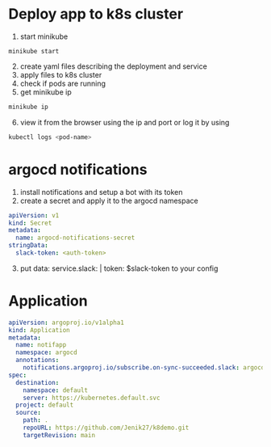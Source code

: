 # Deploy app to k8s cluster

1. start minikube

```
minikube start
```

2. create yaml files describing the deployment and service
3. apply files to k8s cluster
4. check if pods are running
5. get minikube ip

```bash
minikube ip
```

6. view it from the browser using the ip and port or log it by using

```bash
kubectl logs <pod-name>
```

# argocd notifications

1. install notifications and setup a bot with its token
2. create a secret and apply it to the argocd namespace

```yaml
apiVersion: v1
kind: Secret
metadata:
  name: argocd-notifications-secret
stringData:
  slack-token: <auth-token>
```

3. put
   data:
   service.slack: |
   token: $slack-token
   to your config

# Application

```yaml
apiVersion: argoproj.io/v1alpha1
kind: Application
metadata:
  name: notifapp
  namespace: argocd
  annotations:
    notifications.argoproj.io/subscribe.on-sync-succeeded.slack: argocd-channel
spec:
  destination:
    namespace: default
    server: https://kubernetes.default.svc
  project: default
  source:
    path: .
    repoURL: https://github.com/Jenik27/k8demo.git
    targetRevision: main
```
